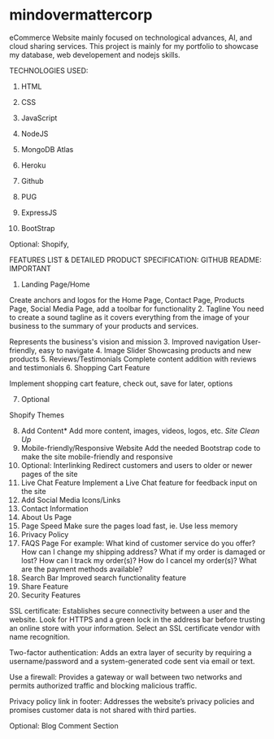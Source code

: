 # mindovermattercorp
eCommerce Website mainly focused on technological advances, AI, and cloud sharing services. This project is mainly for my portfolio to showcase my database, web developement and nodejs skills. 

TECHNOLOGIES USED:

1. HTML

2. CSS

3. JavaScript

4. NodeJS

5. MongoDB Atlas

6. Heroku 

7. Github

8. PUG

9. ExpressJS

10. BootStrap

Optional: Shopify,

FEATURES LIST & DETAILED PRODUCT SPECIFICATION:
GITHUB README: IMPORTANT
1. Landing Page/Home

Create anchors and logos for the Home Page, Contact Page, Products Page, Social Media Page, add a toolbar for functionality 
2. Tagline
You need to create a sound tagline as it covers everything from the image of your business to the summary of your products and services.

Represents the business's vision and mission
3. Improved navigation
User-friendly, easy to navigate
4. Image Slider
Showcasing products and new products
5. Reviews/Testimonials 
Complete content addition with reviews and testimonials
6. Shopping Cart Feature

Implement shopping cart feature, check out, save for later, options

7. Optional

Shopify Themes

8. Add Content*
Add more content, images, videos, logos, etc. *Site Clean Up*
9. Mobile-friendly/Responsive Website
Add the needed Bootstrap code to make the site mobile-friendly and responsive
10. Optional: Interlinking
Redirect customers and users to older or newer pages of the site
11. Live Chat Feature
Implement a Live Chat feature for feedback input on the site
12. Add Social Media Icons/Links
13. Contact Information
14. About Us Page
15. Page Speed
Make sure the pages load fast, ie. Use less memory
16. Privacy Policy 
17. FAQS Page 
For example:
What kind of customer service do you offer?
How can I change my shipping address?
What if my order is damaged or lost?
How can I track my order(s)?
How do I cancel my order(s)?
What are the payment methods available?
18. Search Bar 
Improved search functionality feature
19. Share Feature
20. Security Features

SSL certificate: Establishes secure connectivity between a user and the website. Look for HTTPS and a green lock in the address bar before trusting an online store with your information. Select an SSL certificate vendor with name recognition.

Two-factor authentication: Adds an extra layer of security by requiring a username/password and a system-generated code sent via email or text.

Use a firewall: Provides a gateway or wall between two networks and permits authorized traffic and blocking malicious traffic.

Privacy policy link in footer: Addresses the website’s privacy policies and promises customer data is not shared with third parties.

Optional: Blog Comment Section
